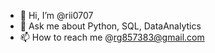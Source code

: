 - 👋 Hi, I’m @rii0707
- 💬 Ask me about Python, SQL, DataAnalytics
- 📫 How to reach me @rg857383@gmail.com
<!---
rii0707/rii0707 is a ✨ special ✨ repository because its `README.md` (this file) appears on your GitHub profile.
You can click the Preview link to take a look at your changes.
--->
